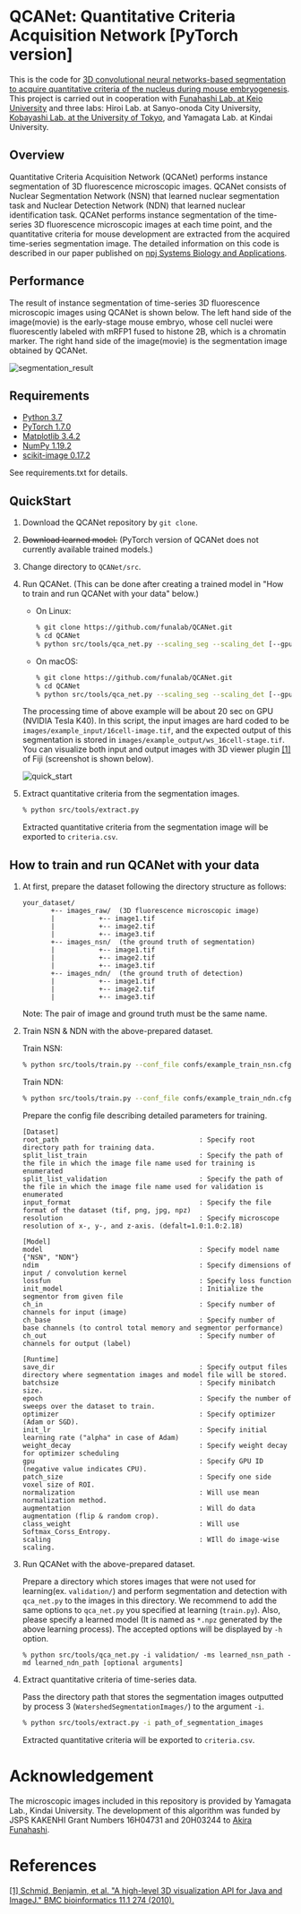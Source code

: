 # QCANet: Quantitative Criteria Acquisition Network [PyTorch version]

This is the code for [3D convolutional neural networks-based segmentation to acquire quantitative criteria of the nucleus during mouse embryogenesis](https://doi.org/10.1038/s41540-020-00152-8).
This project is carried out in cooperation with [Funahashi Lab. at Keio University](https://fun.bio.keio.ac.jp/) and three labs: Hiroi Lab. at Sanyo-onoda City University, [Kobayashi Lab. at the University of Tokyo](http://research.crmind.net/), and Yamagata Lab. at Kindai University.


## Overview

Quantitative Criteria Acquisition Network (QCANet) performs instance segmentation of 3D fluorescence microscopic images.
QCANet consists of Nuclear Segmentation Network (NSN) that learned nuclear segmentation task and Nuclear Detection Network (NDN) that learned nuclear identification task.
QCANet performs instance segmentation of the time-series 3D fluorescence microscopic images at each time point, and the quantitative criteria for mouse development are extracted from the acquired time-series segmentation image.
The detailed information on this code is described in our paper published on [npj Systems Biology and Applications](https://doi.org/10.1038/s41540-020-00152-8).

## Performance

The result of instance segmentation of time-series 3D fluorescence microscopic images using QCANet is shown below.
The left hand side of the image(movie) is the early-stage mouse embryo, whose cell nuclei were fluorescently labeled with mRFP1 fused to histone 2B, which is a chromatin marker. The right hand side of the image(movie) is the segmentation image obtained by QCANet.

![segmentation_result](raw/segmentation_result.gif)



## Requirements

- [Python 3.7](https://www.python.org/downloads/)
- [PyTorch 1.7.0](https://pytorch.org/)
- [Matplotlib 3.4.2](https://matplotlib.org/)
- [NumPy 1.19.2](http://www.numpy.org)
- [scikit-image 0.17.2](http://scikit-image.org/)

See requirements.txt for details.


## QuickStart

1. Download the QCANet repository by `git clone`.
2. ~~Download learned model.~~ (PyTorch version of QCANet does not currently available trained models.)
3. Change directory to `QCANet/src`.
4. Run QCANet. (This can be done after creating a trained model in "How to train and run QCANet with your data" below.)
    - On Linux:

        ```sh
        % git clone https://github.com/funalab/QCANet.git
        % cd QCANet
        % python src/tools/qca_net.py --scaling_seg --scaling_det [--gpu gpu]
        ```

    - On macOS:

        ```sh
        % git clone https://github.com/funalab/QCANet.git
        % cd QCANet
        % python src/tools/qca_net.py --scaling_seg --scaling_det [--gpu gpu]
        ```


    The processing time of above example will be about 20 sec on GPU (NVIDIA Tesla K40).
    In this script, the input images are hard coded to be `images/example_input/16cell-image.tif`, and
    the expected output of this segmentation is stored in `images/example_output/ws_16cell-stage.tif`.
    You can visualize both input and output images with 3D viewer plugin [[1]](#ref1) of Fiji (screenshot is shown below).

    ![quick_start](raw/quick_start.png)

4. Extract quantitative criteria from the segmentation images.

    ```sh
    % python src/tools/extract.py
    ```

    Extracted quantitative criteria from the segmentation image will be exported to `criteria.csv`.

## How to train and run QCANet with your data

1. At first, prepare the dataset following the directory structure as follows:

    ```
    your_dataset/
           +-- images_raw/  (3D fluorescence microscopic image)
           |           +-- image1.tif
           |           +-- image2.tif
           |           +-- image3.tif
           +-- images_nsn/  (the ground truth of segmentation)
           |           +-- image1.tif
           |           +-- image2.tif
           |           +-- image3.tif
           +-- images_ndn/  (the ground truth of detection)
           |           +-- image1.tif
           |           +-- image2.tif
           |           +-- image3.tif
    ```
    Note: The pair of image and ground truth must be the same name.


2. Train NSN & NDN with the above-prepared dataset.

    Train NSN:
    ```sh
    % python src/tools/train.py --conf_file confs/example_train_nsn.cfg
    ```

    Train NDN:
    ```sh
    % python src/tools/train.py --conf_file confs/example_train_ndn.cfg
    ```

    Prepare the config file describing detailed parameters for training.

    ```
    [Dataset]
    root_path                                   : Specify root directory path for training data.
    split_list_train                            : Specify the path of the file in which the image file name used for training is enumerated
    split_list_validation                       : Specify the path of the file in which the image file name used for validation is enumerated
    input_format                                : Specify the file format of the dataset (tif, png, jpg, npz)
    resolution                                  : Specify microscope resolution of x-, y-, and z-axis. (defalt=1.0:1.0:2.18)

    [Model]
    model                                       : Specify model name {"NSN", "NDN"}
    ndim                                        : Specify dimensions of input / convolution kernel
    lossfun                                     : Specify loss function
    init_model                                  : Initialize the segmentor from given file
    ch_in                                       : Specify number of channels for input (image)
    ch_base                                     : Specify number of base channels (to control total memory and segmentor performance)
    ch_out                                      : Specify number of channels for output (label)

    [Runtime]
    save_dir                                    : Specify output files directory where segmentation images and model file will be stored.
    batchsize                                   : Specify minibatch size.
    epoch                                       : Specify the number of sweeps over the dataset to train.
    optimizer                                   : Specify optimizer (Adam or SGD).
    init_lr                                     : Specify initial learning rate ("alpha" in case of Adam)
    weight_decay                                : Specify weight decay for optimizer scheduling
    gpu                                         : Specify GPU ID (negative value indicates CPU).
    patch_size                                  : Specify one side voxel size of ROI.
    normalization                               : Will use mean normalization method.
    augmentation                                : Will do data augmentation (flip & random crop).
    class_weight                                : Will use Softmax_Corss_Entropy.
    scaling                                     : WIll do image-wise scaling.
    ```

3. Run QCANet with the above-prepared dataset.

    Prepare a directory which stores images that were not used for learning(ex. `validation/`) and
    perform segmentation and detection with `qca_net.py` to the images in this directory.
    We recommend to add the same options to `qca_net.py` you specified at learning (`train.py`).
    Also, please specify a learned model (It is named as `*.npz` generated by the above learning process).
    The accepted options will be displayed by `-h` option.

    ```
    % python src/tools/qca_net.py -i validation/ -ms learned_nsn_path -md learned_ndn_path [optional arguments]
    ```


4. Extract quantitative criteria of time-series data.

    Pass the directory path that stores the segmentation images outputted by process 3 (`WatershedSegmentationImages/`) to the argument `-i`.

    ```sh
    % python src/tools/extract.py -i path_of_segmentation_images
    ```
    Extracted quantitative criteria will be exported to `criteria.csv`.


# Acknowledgement

The microscopic images included in this repository is provided by Yamagata Lab., Kindai University.
The development of this algorithm was funded by JSPS KAKENHI Grant Numbers 16H04731 and 20H03244 to [Akira Funahashi](https://github.com/funasoul).

# References

<a name="ref1"></a> [[1] Schmid, Benjamin, et al. "A high-level 3D visualization API for Java and ImageJ." BMC bioinformatics 11.1 274 (2010).](https://bmcbioinformatics.biomedcentral.com/articles/10.1186/1471-2105-11-274)